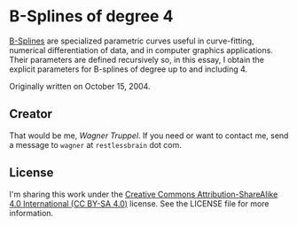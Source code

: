# B-Splines of degree 4

[B-Splines](https://en.wikipedia.org/wiki/B-spline) are specialized parametric curves useful in curve-fitting, numerical differentiation of data, and in computer graphics applications. Their parameters are defined recursively so, in this essay, I obtain the explicit parameters for B-splines of degree up to and including 4.

Originally written on October 15, 2004.

## Creator

That would be me, _Wagner Truppel_. If you need or want to contact me, send a message to `wagner` at `restlessbrain` dot com.

## License

I'm sharing this work under the [Creative Commons Attribution-ShareAlike 4.0 International (CC BY-SA 4.0)](http://creativecommons.org/licenses/by-sa/4.0/) license. See the LICENSE file for more information.

